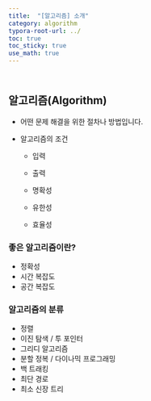 ```yaml
---
title:  "[알고리즘] 소개"
category: algorithm
typora-root-url: ../
toc: true
toc_sticky: true
use_math: true
---
```


## <br>알고리즘(Algorithm)

- 어떤 문제 해결을 위한 절차나 방법입니다.

- 알고리즘의 조건

  - 입력

  - 출력

  - 명확성

  - 유한성

  - 효율성



### 좋은 알고리즘이란?

- 정확성
- 시간 복잡도
- 공간 복잡도



### 알고리즘의 분류

- 정렬
- 이진 탐색 / 투 포인터
- 그리디 알고리즘
- 분할 정복 / 다이나믹 프로그래밍
- 백 트래킹
- 최단 경로
- 최소 신장 트리





